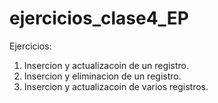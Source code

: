 # ejercicios_clase4_EP

Ejercicios:

1) Insercion y actualizacoin de un registro.
2) Insercion y eliminacion de un registro.
3) Insercion y actualizacoin de varios registros.

